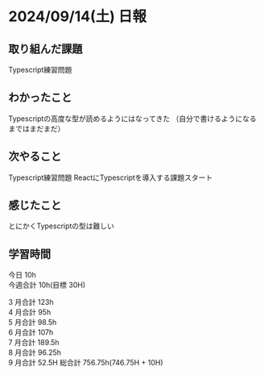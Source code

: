 # 2024/09/14(土) 日報

## 取り組んだ課題
Typescript練習問題

## わかったこと
Typescriptの高度な型が読めるようにはなってきた
（自分で書けるようになるまではまだまだ）

## 次やること
Typescript練習問題
ReactにTypescriptを導入する課題スタート

## 感じたこと
とにかくTypescriptの型は難しい

## 学習時間

今日 10h
<br />
今週合計 10h(目標 30H)
<br />

3 月合計 123h
<br />
4 月合計 95h
<br />
5 月合計 98.5h
<br />
6 月合計 107h
<br />
7 月合計 189.5h
<br />
8 月合計 96.25h
<br />
9 月合計 52.5H
総合計 756.75h(746.75H + 10H)
